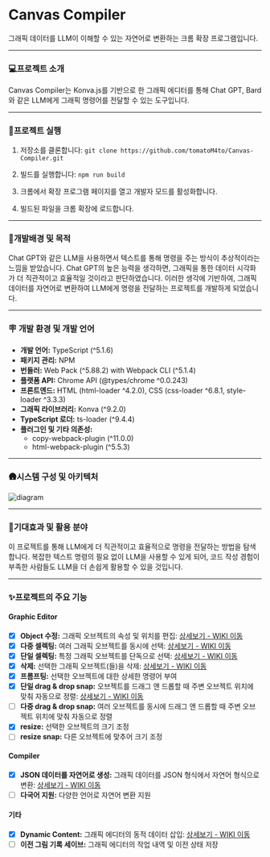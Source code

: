 # Canvas Compiler
그래픽 데이터를 LLM이 이해할 수 있는 자연어로 변환하는 크롬 확장 프로그램입니다.

***
### 💻프로젝트 소개
Canvas Compiler는 Konva.js를 기반으로 한 그래픽 에디터를 통해 Chat GPT, Bard와 같은 LLM에게 그래픽 명령어를 전달할 수 있는 도구입니다.

***
### 🏁프로젝트 실행

1. 저장소를 클론합니다:  `git clone https://github.com/tomatoM4to/Canvas-Compiler.git`
   
2. 빌드를 실행합니다:  `npm run build`
   
3. 크롬에서 확장 프로그램 페이지를 열고 개발자 모드를 활성화합니다.

4. 빌드된 파일을 크롬 확장에 로드합니다.

***
### 🌠개발배경 및 목적
Chat GPT와 같은 LLM을 사용하면서 텍스트를 통해 명령을 주는 방식이 추상적이라는 느낌을 받았습니다. Chat GPT의 높은 능력을 생각하면, 그래픽을 통한 데이터 시각화가 더 직관적이고 효율적일 것이라고 판단하였습니다. 이러한 생각에 기반하여, 그래픽 데이터를 자연어로 변환하여 LLM에게 명령을 전달하는 프로젝트를 개발하게 되었습니다.


***
### 🪧 개발 환경 및 개발 언어
- **개발 언어:** TypeScript (^5.1.6)
- **패키지 관리:** NPM
- **번들러:** Web Pack (^5.88.2) with Webpack CLI (^5.1.4)
- **플랫폼 API:** Chrome API (@types/chrome ^0.0.243)
- **프론트엔드:** HTML (html-loader ^4.2.0), CSS (css-loader ^6.8.1, style-loader ^3.3.3) 
- **그래픽 라이브러리:** Konva (^9.2.0)
- **TypeScript 로더:** ts-loader (^9.4.4)
- **플러그인 및 기타 의존성:**
  - copy-webpack-plugin (^11.0.0)
  - html-webpack-plugin (^5.5.3)



***
### 🛖시스템 구성 및 아키텍처

![diagram](https://github.com/tomatoM4to/Canvas-Compiler/assets/106623315/707f19be-4779-4695-b5ca-feb9ab69a59d)


***
### 🚀기대효과 및 활용 분야
이 프로젝트를 통해 LLM에게 더 직관적이고 효율적으로 명령을 전달하는 방법을 탐색합니다.
복잡한 텍스트 명령의 필요 없이 LLM을 사용할 수 있게 되어, 코드 작성 경험이 부족한 사람들도 LLM을 더 손쉽게 활용할 수 있을 것입니다.


***
### ✨프로젝트의 주요 기능

#### Graphic Editor
- [x] **Object 수정:** 그래픽 오브젝트의 속성 및 위치를 편집: [상세보기 - WIKI 이동](https://github.com/tomatoM4to/Canvas-Compiler/wiki/Grapic-Editor#object-%EC%88%98%EC%A0%95)
- [x] **다중 셀렉팅:** 여러 그래픽 오브젝트를 동시에 선택: [상세보기 - WIKI 이동](https://github.com/tomatoM4to/Canvas-Compiler/wiki/Grapic-Editor#%EB%8B%A4%EC%A4%91-%EC%85%80%EB%A0%89%ED%8C%85-%EA%B8%B0%EB%8A%A5)
- [x] **단일 셀렉팅:** 특정 그래픽 오브젝트를 단독으로 선택: [상세보기 - WIKI 이동](https://github.com/tomatoM4to/Canvas-Compiler/wiki/Grapic-Editor#%EB%8B%A8%EC%9D%BC-%EC%85%80%EB%A0%89%ED%8C%85-%EA%B8%B0%EB%8A%A5)
- [x] **삭제:** 선택한 그래픽 오브젝트(들)을 삭제: [상세보기 - WIKI 이동](https://github.com/tomatoM4to/Canvas-Compiler/wiki/Grapic-Editor#%EC%82%AD%EC%A0%9C)
- [x] **프롬프팅:** 선택한 오브젝트에 대한 상세한 명령어 부여
- [x] **단일 drag & drop snap:** 오브젝트를 드래그 앤 드롭할 때 주변 오브젝트 위치에 맞춰 자동으로 정렬: [상세보기 - WIKI 이동]([https://www.openai.com/](https://github.com/tomatoM4to/Canvas-Compiler/wiki/Grapic-Editor#%EC%8A%A4%EB%83%85-%EA%B8%B0%EB%8A%A5))
- [ ] **다중 drag & drop snap:** 여러 오브젝트를 동시에 드래그 앤 드롭할 때 주변 오브젝트 위치에 맞춰 자동으로 정렬
- [x] **resize:** 선택한 오브젝트의 크기 조정
- [ ] **resize snap:** 다른 오브젝트에 맞추어 크기 조정

#### Compiler
- [x] **JSON 데이터를 자연어로 생성:** 그래픽 데이터를 JSON 형식에서 자연어 형식으로 변환: [상세보기 - WIKI 이동](https://github.com/tomatoM4to/Canvas-Compiler/wiki/Compiler#json-%EB%8D%B0%EC%9D%B4%ED%84%B0-%EC%9E%90%EC%97%B0%EC%96%B4-%EC%83%9D%EC%84%B1)
- [ ] **다국어 지원:** 다양한 언어로 자연어 변환 지원

#### 기타
- [x] **Dynamic Content:** 그래픽 에디터의 동적 데이터 삽입: [상세보기 - WIKI 이동](https://github.com/tomatoM4to/Canvas-Compiler/wiki/%EA%B8%B0%ED%83%80#%EB%8F%99%EC%A0%81-%EB%8D%B0%EC%9D%B4%ED%84%B0-%EC%82%BD%EC%9E%85)
- [ ] **이전 그림 기록 세이브:** 그래픽 에디터의 작업 내역 및 이전 상태 저장
